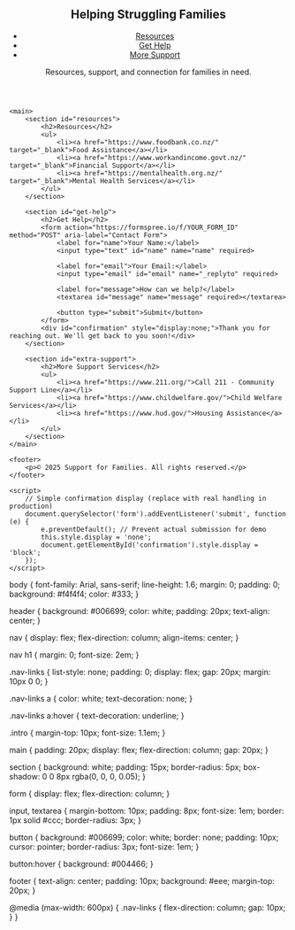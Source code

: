 <!DOCTYPE html>
<html lang="en">
<head>
    <meta charset="UTF-8">
    <meta name="viewport" content="width=device-width, initial-scale=1.0">
    <title>Support for Families</title>
    <link rel="stylesheet" href="style.css">
</head>
<body>
    <header>
        <nav>
            <h1>Helping Struggling Families</h1>
            <ul class="nav-links">
                <li><a href="#resources">Resources</a></li>
                <li><a href="#get-help">Get Help</a></li>
                <li><a href="#extra-support">More Support</a></li>
            </ul>
        </nav>
        <p class="intro">Resources, support, and connection for families in need.</p>
    </header>

    <main>
        <section id="resources">
            <h2>Resources</h2>
            <ul>
                <li><a href="https://www.foodbank.co.nz/" target="_blank">Food Assistance</a></li>
                <li><a href="https://www.workandincome.govt.nz/" target="_blank">Financial Support</a></li>
                <li><a href="https://mentalhealth.org.nz/" target="_blank">Mental Health Services</a></li>
            </ul>
        </section>

        <section id="get-help">
            <h2>Get Help</h2>
            <form action="https://formspree.io/f/YOUR_FORM_ID" method="POST" aria-label="Contact Form">
                <label for="name">Your Name:</label>
                <input type="text" id="name" name="name" required>

                <label for="email">Your Email:</label>
                <input type="email" id="email" name="_replyto" required>

                <label for="message">How can we help?</label>
                <textarea id="message" name="message" required></textarea>

                <button type="submit">Submit</button>
            </form>
            <div id="confirmation" style="display:none;">Thank you for reaching out. We'll get back to you soon!</div>
        </section>

        <section id="extra-support">
            <h2>More Support Services</h2>
            <ul>
                <li><a href="https://www.211.org/">Call 211 - Community Support Line</a></li>
                <li><a href="https://www.childwelfare.gov/">Child Welfare Services</a></li>
                <li><a href="https://www.hud.gov/">Housing Assistance</a></li>
            </ul>
        </section>
    </main>

    <footer>
        <p>© 2025 Support for Families. All rights reserved.</p>
    </footer>

    <script>
        // Simple confirmation display (replace with real handling in production)
        document.querySelector('form').addEventListener('submit', function (e) {
            e.preventDefault(); // Prevent actual submission for demo
            this.style.display = 'none';
            document.getElementById('confirmation').style.display = 'block';
        });
    </script>
</body>
</html>

body {
    font-family: Arial, sans-serif;
    line-height: 1.6;
    margin: 0;
    padding: 0;
    background: #f4f4f4;
    color: #333;
}

header {
    background: #006699;
    color: white;
    padding: 20px;
    text-align: center;
}

nav {
    display: flex;
    flex-direction: column;
    align-items: center;
}

nav h1 {
    margin: 0;
    font-size: 2em;
}

.nav-links {
    list-style: none;
    padding: 0;
    display: flex;
    gap: 20px;
    margin: 10px 0 0;
}

.nav-links a {
    color: white;
    text-decoration: none;
}

.nav-links a:hover {
    text-decoration: underline;
}

.intro {
    margin-top: 10px;
    font-size: 1.1em;
}

main {
    padding: 20px;
    display: flex;
    flex-direction: column;
    gap: 20px;
}

section {
    background: white;
    padding: 15px;
    border-radius: 5px;
    box-shadow: 0 0 8px rgba(0, 0, 0, 0.05);
}

form {
    display: flex;
    flex-direction: column;
}

input, textarea {
    margin-bottom: 10px;
    padding: 8px;
    font-size: 1em;
    border: 1px solid #ccc;
    border-radius: 3px;
}

button {
    background: #006699;
    color: white;
    border: none;
    padding: 10px;
    cursor: pointer;
    border-radius: 3px;
    font-size: 1em;
}

button:hover {
    background: #004466;
}

footer {
    text-align: center;
    padding: 10px;
    background: #eee;
    margin-top: 20px;
}

@media (max-width: 600px) {
    .nav-links {
        flex-direction: column;
        gap: 10px;
    }
}



